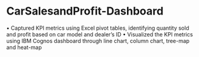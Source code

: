 # CarSalesandProfit-Dashboard
•	Captured KPI metrics using Excel pivot tables, identifying quantity sold and profit based on car model and dealer’s ID
•	Visualized the KPI metrics using IBM Cognos dashboard through line chart, column chart, tree-map and heat-map
